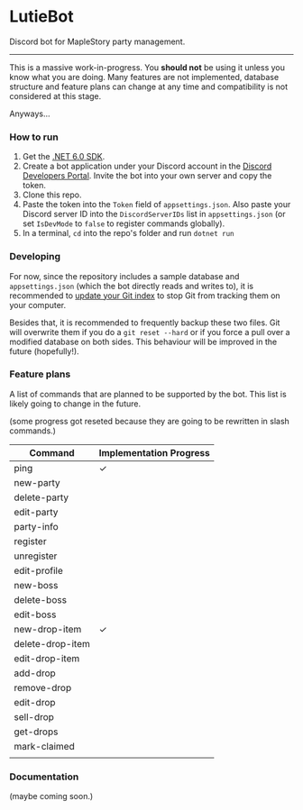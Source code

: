﻿# LutieBot

Discord bot for MapleStory party management. 

--- 

This is a massive work-in-progress. You **should not** be using it unless you know what you are doing. Many features are not implemented, database structure and feature plans can change at any time and compatibility is not considered at this stage. 

Anyways... 

### How to run

1. Get the [.NET 6.0 SDK](https://dotnet.microsoft.com/en-us/download).
2. Create a bot application under your Discord account in the [Discord Developers Portal](https://discord.com/developers/docs/intro). Invite the bot into your own server and copy the token.
3. Clone this repo. 
4. Paste the token into the `Token` field of `appsettings.json`. Also paste your Discord server ID into the `DiscordServerIDs` list in `appsettings.json` (or set `IsDevMode` to `false` to register commands globally). 
5. In a terminal, `cd` into the repo's folder and run `dotnet run`

### Developing 

For now, since the repository includes a sample database and `appsettings.json` (which the bot directly reads and writes to), it is recommended to [update your Git index](https://stackoverflow.com/questions/17195861/undo-git-update-index-assume-unchanged-file) to stop Git from tracking them on your computer. 

Besides that, it is recommended to frequently backup these two files. Git will overwrite them if you do a `git reset --hard` or if you force a pull over a modified database on both sides. This behaviour will be improved in the future (hopefully!). 

### Feature plans

A list of commands that are planned to be supported by the bot. This list is likely going to change in the future. 

(some progress got reseted because they are going to be rewritten in slash commands.)

| Command       	| Implementation Progress 	|
|------------------ |-------------------------	|
| ping           	| ✓                       	|
| new-party     	|                         	|
| delete-party  	|                         	|
| edit-party    	|                         	|
| party-info    	|                         	|
| register       	|                         	|
| unregister   	    |                         	|
| edit-profile      |                           |
| new-boss          |                           |
| delete-boss       |                           |
| edit-boss         |                           |
| new-drop-item     | ✓                         |
| delete-drop-item  |                           |
| edit-drop-item    |                           |
| add-drop      	|                       	|
| remove-drop   	|                         	|
| edit-drop     	|                         	|
| sell-drop     	|                         	|
| get-drops     	|                         	|
| mark-claimed     	|                         	|
|               	|                         	|

### Documentation 

(maybe coming soon.)

